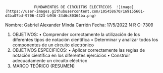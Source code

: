 
       
       
                 FUNDAMENTOS DE CIRCUITOS ELECTRICOS  ![image](https://user-images.githubusercontent.com/105458670/169155601-d4ba07bd-9706-4323-b946-34d6c80364ba.png)

                          
Nombre: Gabriel Alexander Minda Carrión             Fecha: 17/5/2022
N R C: 7309

1)	OBJETIVOS:
•	Comprender correctamente la utilización de los diferentes tipos de notación científica 
•	Determinar y analizar todos los componentes de un circuito electrónico
2)	OBJETIVOS ESPECIFICOS:
•	Aplicar correctamente las reglas de notación científica en los diferentes ejercicios 
•	Construir adecuadamente un circuito eléctrico 
3)	MARCO TEÓRICO (RESUMEN)

